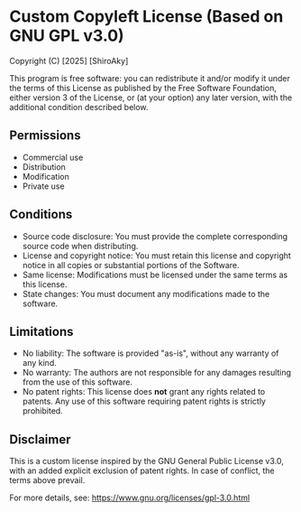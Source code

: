 # Custom Copyleft License (Based on GNU GPL v3.0)

Copyright (C) [2025] [ShiroAky]

This program is free software: you can redistribute it and/or modify
it under the terms of this License as published by the Free Software Foundation,
either version 3 of the License, or (at your option) any later version,
with the additional condition described below.

## Permissions
- Commercial use
- Distribution
- Modification
- Private use

## Conditions
- Source code disclosure: You must provide the complete corresponding source code when distributing.
- License and copyright notice: You must retain this license and copyright notice in all copies or substantial portions of the Software.
- Same license: Modifications must be licensed under the same terms as this license.
- State changes: You must document any modifications made to the software.

## Limitations
- No liability: The software is provided "as-is", without any warranty of any kind.
- No warranty: The authors are not responsible for any damages resulting from the use of this software.
- No patent rights: This license does **not** grant any rights related to patents. Any use of this software requiring patent rights is strictly prohibited.

## Disclaimer
This is a custom license inspired by the GNU General Public License v3.0, with an added explicit exclusion of patent rights. 
In case of conflict, the terms above prevail.

For more details, see: https://www.gnu.org/licenses/gpl-3.0.html

